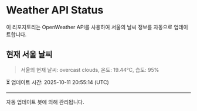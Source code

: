 
# Weather API Status

이 리포지토리는 OpenWeather API를 사용하여 서울의 날씨 정보를 자동으로 업데이트합니다.

## 현재 서울 날씨
> 서울의 현재 날씨: overcast clouds, 온도: 19.44°C, 습도: 95%

⏳ 업데이트 시간: 2025-10-11 20:55:14 (UTC)

---
자동 업데이트 봇에 의해 관리됩니다.
